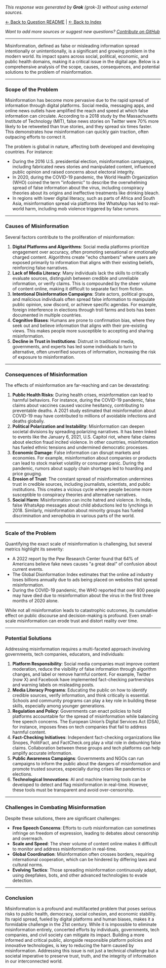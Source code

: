 <!-- 
Generated by: grok
Model: grok-3
Prompt type: default
Generated at: 2025-06-08T21:18:28.165772
-->

*This response was generated by **Grok** (grok-3) without using external sources.*

[← Back to Question README](README.md) | [← Back to Index](../README.md)

*Want to add more sources or suggest new questions? [Contribute on GitHub](https://github.com/justinwest/SuggestedSources)*

---

Misinformation, defined as false or misleading information spread intentionally or unintentionally, is a significant and growing problem in the modern world. Its impact spans across social, political, economic, and public health domains, making it a critical issue in the digital age. Below is a comprehensive analysis of the scope, causes, consequences, and potential solutions to the problem of misinformation.

---

### **Scope of the Problem**
Misinformation has become more pervasive due to the rapid spread of information through digital platforms. Social media, messaging apps, and online news outlets have amplified the reach and speed at which false information can circulate. According to a 2018 study by the Massachusetts Institute of Technology (MIT), false news stories on Twitter were 70% more likely to be retweeted than true stories, and they spread six times faster. This demonstrates how misinformation can quickly gain traction, often outpacing efforts to correct it.

The problem is global in nature, affecting both developed and developing countries. For instance:
- During the 2016 U.S. presidential election, misinformation campaigns, including fabricated news stories and manipulated content, influenced public opinion and raised concerns about electoral integrity.
- In 2020, during the COVID-19 pandemic, the World Health Organization (WHO) coined the term "infodemic" to describe the overwhelming spread of false information about the virus, including conspiracy theories about its origins and ineffective treatments like drinking bleach.
- In regions with lower digital literacy, such as parts of Africa and South Asia, misinformation spread via platforms like WhatsApp has led to real-world harm, including mob violence triggered by false rumors.

---

### **Causes of Misinformation**
Several factors contribute to the proliferation of misinformation:
1. **Digital Platforms and Algorithms**: Social media platforms prioritize engagement over accuracy, often promoting sensational or emotionally charged content. Algorithms create "echo chambers" where users are exposed primarily to information that aligns with their existing beliefs, reinforcing false narratives.
2. **Lack of Media Literacy**: Many individuals lack the skills to critically evaluate sources, distinguish between credible and unreliable information, or verify claims. This is compounded by the sheer volume of content online, making it difficult to separate fact from fiction.
3. **Intentional Disinformation Campaigns**: State actors, political groups, and malicious individuals often spread false information to manipulate public opinion, sow discord, or achieve specific agendas. For example, foreign interference in elections through troll farms and bots has been documented in multiple countries.
4. **Cognitive Biases**: Humans are prone to confirmation bias, where they seek out and believe information that aligns with their pre-existing views. This makes people more susceptible to accepting and sharing misinformation.
5. **Decline in Trust in Institutions**: Distrust in traditional media, governments, and experts has led some individuals to turn to alternative, often unverified sources of information, increasing the risk of exposure to misinformation.

---

### **Consequences of Misinformation**
The effects of misinformation are far-reaching and can be devastating:
1. **Public Health Risks**: During health crises, misinformation can lead to harmful behaviors. For instance, during the COVID-19 pandemic, false claims about vaccines caused vaccine hesitancy, contributing to preventable deaths. A 2021 study estimated that misinformation about COVID-19 may have contributed to millions of avoidable infections and deaths globally.
2. **Political Polarization and Instability**: Misinformation can deepen societal divisions by spreading polarizing narratives. It has been linked to events like the January 6, 2021, U.S. Capitol riot, where false claims about election fraud incited violence. In other countries, misinformation has fueled ethnic tensions and undermined democratic processes.
3. **Economic Damage**: False information can disrupt markets and economies. For example, misinformation about companies or products can lead to stock market volatility or consumer panic. During the pandemic, rumors about supply chain shortages led to hoarding and price gouging.
4. **Erosion of Trust**: The constant spread of misinformation undermines trust in credible sources, including journalists, scientists, and public institutions. This creates a vicious cycle where people become more susceptible to conspiracy theories and alternative narratives.
5. **Social Harm**: Misinformation can incite hatred and violence. In India, false WhatsApp messages about child abductions led to lynchings in 2018. Similarly, misinformation about minority groups has fueled discrimination and xenophobia in various parts of the world.

---

### **Scale of the Problem**
Quantifying the exact scale of misinformation is challenging, but several metrics highlight its severity:
- A 2022 report by the Pew Research Center found that 64% of Americans believe fake news causes "a great deal" of confusion about current events.
- The Global Disinformation Index estimates that the online ad industry loses billions annually due to ads being placed on websites that spread misinformation.
- During the COVID-19 pandemic, the WHO reported that over 800 people may have died due to misinformation about the virus in the first three months of 2020 alone.

While not all misinformation leads to catastrophic outcomes, its cumulative effect on public discourse and decision-making is profound. Even small-scale misinformation can erode trust and distort reality over time.

---

### **Potential Solutions**
Addressing misinformation requires a multi-faceted approach involving governments, tech companies, educators, and individuals:
1. **Platform Responsibility**: Social media companies must improve content moderation, reduce the visibility of false information through algorithm changes, and label or remove harmful content. For example, Twitter (now X) and Facebook have implemented fact-checking partnerships and warning labels on misleading posts.
2. **Media Literacy Programs**: Educating the public on how to identify credible sources, verify information, and think critically is essential. Schools and community programs can play a key role in building these skills, especially among younger generations.
3. **Regulation and Policy**: Governments can enact policies to hold platforms accountable for the spread of misinformation while balancing free speech concerns. The European Union’s Digital Services Act (DSA), for instance, imposes fines on tech companies that fail to address harmful content.
4. **Fact-Checking Initiatives**: Independent fact-checking organizations like Snopes, PolitiFact, and FactCheck.org play a vital role in debunking false claims. Collaboration between these groups and tech platforms can help amplify accurate information.
5. **Public Awareness Campaigns**: Governments and NGOs can run campaigns to inform the public about the dangers of misinformation and promote trusted sources, especially during crises like pandemics or elections.
6. **Technological Innovations**: AI and machine learning tools can be developed to detect and flag misinformation in real-time. However, these tools must be transparent and avoid over-censorship.

---

### **Challenges in Combating Misinformation**
Despite these solutions, there are significant challenges:
- **Free Speech Concerns**: Efforts to curb misinformation can sometimes infringe on freedom of expression, leading to debates about censorship and overreach.
- **Scale and Speed**: The sheer volume of content online makes it difficult to monitor and address misinformation in real-time.
- **Global Coordination**: Misinformation often crosses borders, requiring international cooperation, which can be hindered by differing laws and cultural norms.
- **Evolving Tactics**: Those spreading misinformation continuously adapt, using deepfakes, bots, and other advanced technologies to evade detection.

---

### **Conclusion**
Misinformation is a profound and multifaceted problem that poses serious risks to public health, democracy, social cohesion, and economic stability. Its rapid spread, fueled by digital platforms and human biases, makes it a formidable challenge in the 21st century. While it is impossible to eliminate misinformation entirely, concerted efforts by individuals, governments, tech companies, and civil society can mitigate its impact. Building a more informed and critical public, alongside responsible platform policies and innovative technologies, is key to reducing the harm caused by misinformation. Addressing this issue is not just a technical challenge but a societal imperative to preserve trust, truth, and the integrity of information in our interconnected world.